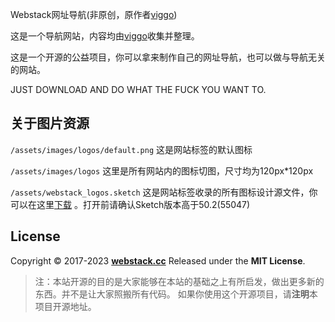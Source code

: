 Webstack网址导航(非原创，原作者[viggo](https://www.viggoz.com))

这是一个导航网站，内容均由[viggo](https://www.viggoz.com)收集并整理。

这是一个开源的公益项目，你可以拿来制作自己的网址导航，也可以做与导航无关的网站。

JUST DOWNLOAD AND DO WHAT THE FUCK YOU WANT TO.

关于图片资源
---
```/assets/images/logos/default.png``` 这是网站标签的默认图标

```/assets/images/logos``` 这里是所有网站内的图标切图，尺寸均为120px*120px

```/assets/webstack_logos.sketch``` 这是网站标签收录的所有图标设计源文件，你可以在这里[下载](https://WebStackPage.github.io/assets/webstack_logos.sketch) 。打开前请确认Sketch版本高于50.2(55047)

## License

Copyright © 2017-2023 **[webstack.cc](https://webstack.cc)** Released under the **MIT License**.

> 注：本站开源的目的是大家能够在本站的基础之上有所启发，做出更多新的东西。并不是让大家照搬所有代码。
> 如果你使用这个开源项目，请**注明**本项目开源地址。